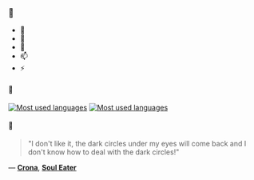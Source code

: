 ### 👋

- 🔭
- 🌱
- 💬
- 📫
- ⚡

#### 🧏

[![Most used languages](https://github-readme-stats-aynah.vercel.app/api/top-langs/?username=aynh&theme=solarized-dark&langs_count=6&layout=compact&hide_title=true)](https://github.com/anuraghazra/github-readme-stats#gh-dark-mode-only)
[![Most used languages](https://github-readme-stats-aynah.vercel.app/api/top-langs/?username=aynh&theme=solarized-light&langs_count=6&layout=compact&hide_title=true)](https://github.com/anuraghazra/github-readme-stats#gh-light-mode-only)

#### 💬

> "I don't like it, the dark circles under my eyes will come back and I don't know how to deal with the dark circles!"

&mdash; [**Crona**](https://myanimelist.net/character.php?q=Crona&cat=character), [**Soul Eater**](https://myanimelist.net/search/all?q=Soul%20Eater&cat=all)
